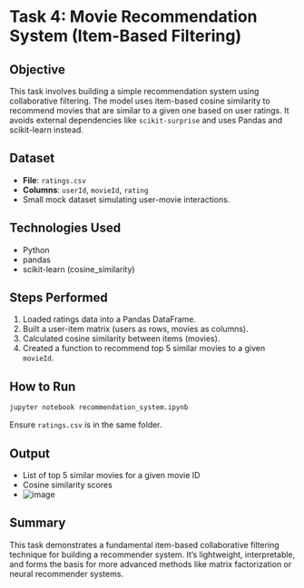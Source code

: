 #  Task 4: Movie Recommendation System (Item-Based Filtering)

## Objective

This task involves building a simple recommendation system using collaborative filtering. The model uses item-based cosine similarity to recommend movies that are similar to a given one based on user ratings. It avoids external dependencies like `scikit-surprise` and uses Pandas and scikit-learn instead.

##  Dataset

- **File**: `ratings.csv`
- **Columns**: `userId`, `movieId`, `rating`
- Small mock dataset simulating user-movie interactions.

##  Technologies Used

- Python
- pandas
- scikit-learn (cosine_similarity)

## Steps Performed

1. Loaded ratings data into a Pandas DataFrame.
2. Built a user-item matrix (users as rows, movies as columns).
3. Calculated cosine similarity between items (movies).
4. Created a function to recommend top 5 similar movies to a given `movieId`.

##  How to Run

```bash
jupyter notebook recommendation_system.ipynb
```

Ensure `ratings.csv` is in the same folder.

##  Output

- List of top 5 similar movies for a given movie ID
- Cosine similarity scores
- ![image](https://github.com/user-attachments/assets/b944c985-9407-4f09-ba13-d3b3a3352267)


##  Summary

This task demonstrates a fundamental item-based collaborative filtering technique for building a recommender system. It’s lightweight, interpretable, and forms the basis for more advanced methods like matrix factorization or neural recommender systems.
